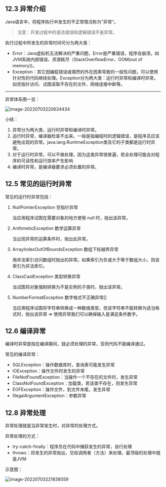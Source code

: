 ## 12.3 异常介绍

Java语言中，将程序执行中发生的不正常情况称为”异常“。

> 注意：开发过程中的语法错误和逻辑错误不是异常。

执行过程中所发生的异常时间可分为两大类：

- Error：Java虚拟机无法解决的严重问题，Error是严重错误，程序会崩溃。如JVM系统内部错误、资源耗尽（StackOverflowError、OOM(out of memory))。
- Exception：其它因编程错误或偶然的外在因素导致的一般性问题，可以使用针对性的代码继续处理。Exception分为两大类：运行时异常和编译时异常。如空指针访问、试图读取不存在的文件、网络连接中断等。

---

异常体系图一览：

![image-20220703220634434](https://cdn.jsdelivr.net/gh/Ninnaneve/my_pic@main/image-20220703220634434.png)

小结：

1. 异常分为两大类，运行时异常和编译时异常。
2. 运行时异常，编译器检查不出来。一般是指编程时的逻辑错误，是程序员应该避免出现的异常。java.lang.RuntimeException类及它的子类都是运行时异常。
3. 对于运行时异常，可以不做处理，因为这类异常很普遍，若全处理可能会对程序的可读性和运行效率产生影响
4. 编译时异常，是编译器要求必须处置的异常。



## 12.5 常见的运行时异常 

常见的运行时异常包括： 

1) NullPointerException 空指针异常 

   当应用程序试图在需要对象的地方使用 null 时，抛出该异常。

2) ArithmeticException 数学运算异常

   当出现异常的运算条件时，抛出此异常。

3) ArrayIndexOutOfBoundsException 数组下标越界异常

   用非法索引访问数组时抛出的异常。如果索引为负或大于等于数组大小，则该索引为非法索引。

4) ClassCastException 类型转换异常

   当试图将对象强制转换为不是实例的子类时，抛出该异常。

5) NumberFormatException 数字格式不正确异常[]

   当应用程序试图将字符串转换成一种数值类型，但该字符串不能转换为适当格式时，抛出该异常 => 使用异常我们可以确保输入是满足条件数字。



## 12.6 编译异常

编译时异常是指在编译期间，就必须处理的异常，否则代码不能编译通过。

常见的编译异常：

- SQLException：操作数据库时，查询表可能发生异常
- IOException：操作文件时发生的异常
- FileNotFoundException：当操作一个不存在的文件时，发生异常
- ClassNotFoundException：加载类，若该类不存在，则发生异常
- EOFException：操作文件，到文件末尾，发生异常
- IllegalArgumentException：参数异常



## 12.8 异常处理

异常处理就是当异常发生时，对异常的处理方式。

异常处理的方式：

- try-catch-finally：程序员在代码中捕获发生的异常，自行处理
- throws：将发生的异常抛出，交给调用者（方法）来处理，最顶级的处理中就是JVM

示意图：

![image-20220703221838059](https://cdn.jsdelivr.net/gh/Ninnaneve/my_pic@main/image-20220703221838059.png)